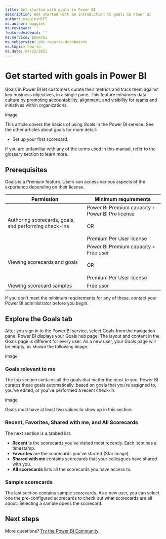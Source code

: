 ```yaml
---
title: Get started with goals in Power BI
description: Get started with an introduction to goals in Power BI
author: maggiesMSFT
ms.author: maggies
ms.reviewer: ''
featuredvideoid: ''
ms.service: powerbi
ms.subservice: pbi-reports-dashboards
ms.topic: how-to
ms.date: 04/22/2021
---
```

# Get started with goals in Power BI

Goals in Power BI let customers curate their metrics and track them against key business objectives, in a single pane. This feature enhances data culture by promoting accountability, alignment, and visibility for teams and initiatives within organizations.

image

This article covers the basics of using Goals in the Power BI service. See the other articles about goals for more detail:

- Set up your first scorecard. 

If you are unfamiliar with any of the terms used in this manual, refer to the glossary section to learn more. 

## Prerequisites 

Goals is a Premium feature. Users can access various aspects of the experience depending on their license. 

|Permission  |Minimum requirements  |
|---------|---------|
|Authoring scorecards, goals, and performing check-ins | Power BI Premium capacity + Power BI Pro license <br><br>OR <br><br>Premium Per User license |
|Viewing scorecards and goals  | Power BI Premium capacity + Free user <br><br>OR <br><br>Premium Per User license |
|Viewing scorecard samples   |  Free user |

If you don’t meet the minimum requirements for any of these, contact your Power BI administrator before you begin.  

## Explore the Goals tab 

After you sign in to the Power BI service, select Goals from the navigation pane. Power BI displays your Goals hub page. The layout and content in the Goals page is different for every user. As a new user, your Goals page will be empty, as shown the following image. 

image

### Goals relevant to me 

The top section contains all the goals that matter the most to you. Power BI curates these goals automatically, based on goals that you're assigned to, you've edited, or you've performed a recent check-in. 

image

Goals must have at least two values to show up in this section. 

### Recent, Favorites, Shared with me, and All Scorecards 

The next section is a tabbed list. 

- **Recent** is the scorecards you've visited most recently. Each item has a timestamp. 
- **Favorites** are the scorecards you've starred (Star image). 
- **Shared with me** contains scorecards that your colleagues have shared with you. 
- **All scorecards** lists all the scorecards you have access to. 

### Sample scorecards 

The last section contains sample scorecards. As a new user, you can select one the pre-configured scorecards to check out what scorecards are all about. Selecting a sample opens the scorecard.

## Next steps

More questions? [Try the Power BI Community](https://community.powerbi.com/).
